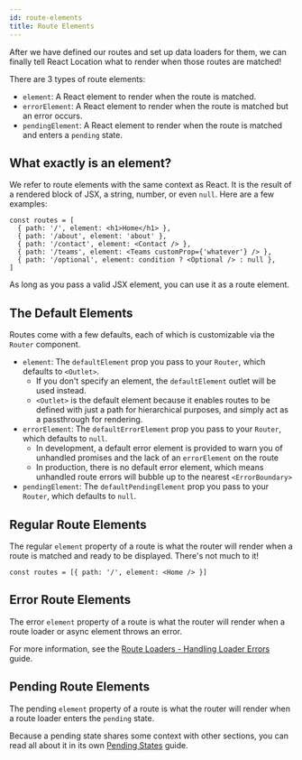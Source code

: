 ```yaml
---
id: route-elements
title: Route Elements
---
```


After we have defined our routes and set up data loaders for them, we can finally tell React Location what to render when those routes are matched!

There are 3 types of route elements:

- `element`: A React element to render when the route is matched.
- `errorElement`: A React element to render when the route is matched but an error occurs.
- `pendingElement`: A React element to render when the route is matched and enters a `pending` state.

## What exactly is an element?

We refer to route elements with the same context as React. It is the result of a rendered block of JSX, a string, number, or even `null`. Here are a few examples:

```tsx
const routes = [
  { path: '/', element: <h1>Home</h1> },
  { path: '/about', element: 'about' },
  { path: '/contact', element: <Contact /> },
  { path: '/teams', element: <Teams customProp={'whatever'} /> },
  { path: '/optional', element: condition ? <Optional /> : null },
]
```

As long as you pass a valid JSX element, you can use it as a route element.

## The Default Elements

Routes come with a few defaults, each of which is customizable via the `Router` component.

- `element`: The `defaultElement` prop you pass to your `Router`, which defaults to `<Outlet>`.
  - If you don't specify an element, the `defaultElement` outlet will be used instead.
  - `<Outlet>` is the default element because it enables routes to be defined with just a path for hierarchical purposes, and simply act as a passthrough for rendering.
- `errorElement`: The `defaultErrorElement` prop you pass to your `Router`, which defaults to `null`.
  - In development, a default error element is provided to warn you of unhandled promises and the lack of an `errorElement` on the route
  - In production, there is no default error element, which means unhandled route errors will bubble up to the nearest `<ErrorBoundary>`
- `pendingElement`: The `defaultPendingElement` prop you pass to your `Router`, which defaults to `null`.

## Regular Route Elements

The regular `element` property of a route is what the router will render when a route is matched and ready to be displayed. There's not much to it!

```tsx
const routes = [{ path: '/', element: <Home /> }]
```

## Error Route Elements

The error `element` property of a route is what the router will render when a route loader or async element throws an error.

For more information, see the [Route Loaders - Handling Loader Errors](../route-loaders#handling-loader-errors) guide.

## Pending Route Elements

The pending `element` property of a route is what the router will render when a route loader enters the `pending` state.

Because a pending state shares some context with other sections, you can read all about it in its own [Pending States](../pending-states) guide.
